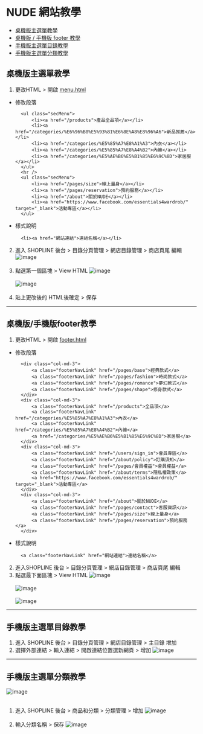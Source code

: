 # NUDE 網站教學

* [桌機版主選單教學](#桌機版主選單教學)
* [桌機版 / 手機版 footer 教學](#桌機版/手機版footer教學)
* [手機版主選單目錄教學](#手機版主選單目錄教學)
* [手機版主選單分類教學](#手機版主選單分類教學)

## 桌機版主選單教學
1. 更改HTML > 開啟 [menu.html](/html/menu.html)

- 修改段落

		<ul class="secMenu">
			<li><a href="/products">產品全品項</a></li>
			<li><a href="/categories/%E6%96%B0%E5%93%81%E6%8E%A8%E8%96%A6">新品推薦</a></li>
			<li><a href="/categories/%E5%85%A7%E8%A1%A3">內衣</a></li>
			<li><a href="/categories/%E5%85%A7%E8%A4%B2">內褲</a></li>
			<li><a href="/categories/%E5%AE%B6%E5%B1%85%E6%9C%8D">家居服</a></li>
		</ul>
		<hr />
		<ul class="secMenu">
			<li><a href="/pages/size">線上量身</a></li>
			<li><a href="/pages/reservation">預約服務</a></li>
			<li><a href="/about">關於NUDE</a></li>
			<li><a href="https://www.facebook.com/essentials4wardrob/" target="_blank">活動專區</a></li>
		</ul>

- 樣式說明

		<li><a href="網站連結">連結名稱</a></li>



2. 進入 SHOPLINE 後台 > 目錄分頁管理 > 網店目錄管理 > 商店頁尾 編輯
![image](https://github.com/hsinhuachen/nude_shopline/blob/master/teach/01.png)<br /><br />
3. 點選第一個區塊 > View HTML 
![image](https://github.com/hsinhuachen/nude_shopline/blob/master/teach/02.png)<br /><br />
![image](https://github.com/hsinhuachen/nude_shopline/blob/master/teach/03.png)<br /><br />
4. 貼上更改後的 HTML後確定 > 保存

***

## 桌機版/手機版footer教學
1. 更改HTML > 開啟 [footer.html](/html/footer.html)

- 修改段落

		<div class="col-md-3">
            <a class="footerNavLink" href="/pages/base">經典款式</a>
            <a class="footerNavLink" href="/pages/fashion">時尚款式</a>
            <a class="footerNavLink" href="/pages/romance">夢幻款式</a>
            <a class="footerNavLink" href="/pages/shape">修身款式</a>
        </div>
        <div class="col-md-3">
            <a class="footerNavLink" href="/products">全品項</a>
            <a class="footerNavLink" href="/categories/%E5%85%A7%E8%A1%A3">內衣</a>
            <a class="footerNavLink" href="/categories/%E5%85%A7%E8%A4%B2">內褲</a>
            <a href="/categories/%E5%AE%B6%E5%B1%85%E6%9C%8D">家居服</a>
        </div>
        <div class="col-md-3">
            <a class="footerNavLink" href="/users/sign_in">會員專區</a>
            <a class="footerNavLink" href="/about/policy">訂購須知</a>
            <a class="footerNavLink" href="/pages/會員權益">會員權益</a>
            <a class="footerNavLink" href="/about/terms">隱私權政策</a>
            <a href="https://www.facebook.com/essentials4wardrob/" target="_blank">活動專區</a>
        </div>
        <div class="col-md-3">
            <a class="footerNavLink" href="/about">關於NUDE</a>
            <a class="footerNavLink" href="/pages/contact">客服資訊</a>
            <a class="footerNavLink" href="/pages/size">線上量身</a>
            <a class="footerNavLink" href="/pages/reservation">預約服務</a>
        </div>

- 樣式說明

		<a class="footerNavLink" href="網站連結">連結名稱</a>

2. 進入SHOPLINE 後台 > 目錄分頁管理 > 網店目錄管理 > 商店頁尾 編輯
3. 點選最下面區塊 > View HTML
![image](https://github.com/hsinhuachen/nude_shopline/blob/master/teach/footer01.png)<br /><br />
![image](https://github.com/hsinhuachen/nude_shopline/blob/master/teach/footer02.png)<br /><br />
![image](https://github.com/hsinhuachen/nude_shopline/blob/master/teach/footer03.png)

***

## 手機版主選單目錄教學
1. 進入 SHOPLINE 後台 > 目錄分頁管理 > 網店目錄管理 > 主目錄 增加	
2. 選擇外部連結 > 輸入連結 > 開啟連結位置選新網頁 > 增加
![image](https://github.com/hsinhuachen/nude_shopline/blob/master/teach/mobile_02.png)<br />

***

## 手機版主選單分類教學
![image](https://github.com/hsinhuachen/nude_shopline/blob/master/teach/mobile_03.jpg)<br /><br />
1. 進入 SHOPLINE 後台 > 商品和分類 > 分類管理 > 增加
![image](https://github.com/hsinhuachen/nude_shopline/blob/master/teach/mobile_04.png)<br /><br />
2. 輸入分類名稱 > 保存
![image](https://github.com/hsinhuachen/nude_shopline/blob/master/teach/mobile_05.png)

